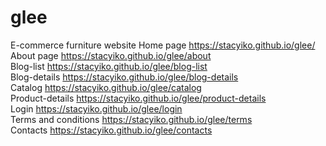 # glee
E-commerce furniture website
Home page https://stacyiko.github.io/glee/  
About page https://stacyiko.github.io/glee/about  
Blog-list https://stacyiko.github.io/glee/blog-list  
Blog-details https://stacyiko.github.io/glee/blog-details  
Catalog https://stacyiko.github.io/glee/catalog  
Product-details https://stacyiko.github.io/glee/product-details  
Login https://stacyiko.github.io/glee/login  
Terms and conditions https://stacyiko.github.io/glee/terms  
Contacts https://stacyiko.github.io/glee/contacts  
